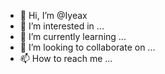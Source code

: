 - 👋 Hi, I’m @Iyeax
- 👀 I’m interested in ...
- 🌱 I’m currently learning ...
- 💞️ I’m looking to collaborate on ...
- 📫 How to reach me ...

<!---
Iyeax/Iyeax is a ✨ special ✨ repository because its `README.md` (this file) appears on your GitHub profile.
You can click the Preview link to take a look at your changes.
--->
